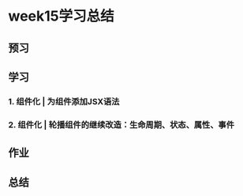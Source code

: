 # week15学习总结

## 预习

## 学习

### 1. 组件化 | 为组件添加JSX语法

### 2. 组件化 | 轮播组件的继续改造：生命周期、状态、属性、事件

## 作业

## 总结